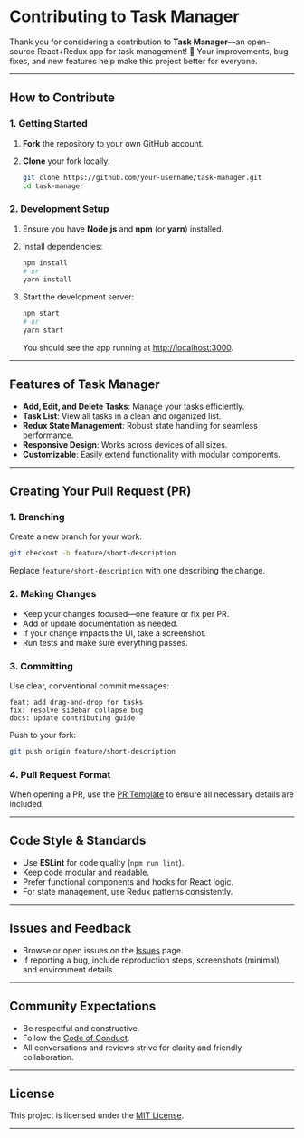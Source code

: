 # Contributing to Task Manager

Thank you for considering a contribution to **Task Manager**—an open-source React+Redux app for task management! 📝 Your improvements, bug fixes, and new features help make this project better for everyone.

---

## How to Contribute

### 1. Getting Started

1. **Fork** the repository to your own GitHub account.
2. **Clone** your fork locally:

    ```bash
    git clone https://github.com/your-username/task-manager.git
    cd task-manager
    ```

### 2. Development Setup

1. Ensure you have **Node.js** and **npm** (or **yarn**) installed.
2. Install dependencies:

    ```bash
    npm install
    # or
    yarn install
    ```

3. Start the development server:

    ```bash
    npm start
    # or
    yarn start
    ```

    You should see the app running at [http://localhost:3000](http://localhost:3000).

---

## Features of Task Manager

- **Add, Edit, and Delete Tasks**: Manage your tasks efficiently.
- **Task List**: View all tasks in a clean and organized list.
- **Redux State Management**: Robust state handling for seamless performance.
- **Responsive Design**: Works across devices of all sizes.
- **Customizable**: Easily extend functionality with modular components.

---

## Creating Your Pull Request (PR)

### 1. Branching

Create a new branch for your work:

```bash
git checkout -b feature/short-description
```

Replace `feature/short-description` with one describing the change.

### 2. Making Changes

- Keep your changes focused—one feature or fix per PR.
- Add or update documentation as needed.
- If your change impacts the UI, take a screenshot.
- Run tests and make sure everything passes.

### 3. Committing

Use clear, conventional commit messages:

```text
feat: add drag-and-drop for tasks
fix: resolve sidebar collapse bug
docs: update contributing guide
```

Push to your fork:

```bash
git push origin feature/short-description
```

### 4. Pull Request Format

When opening a PR, use the [PR Template](./pull_request_template.md) to ensure all necessary details are included.

---

## Code Style & Standards

- Use **ESLint** for code quality (`npm run lint`).
- Keep code modular and readable.
- Prefer functional components and hooks for React logic.
- For state management, use Redux patterns consistently.

---

## Issues and Feedback

- Browse or open issues on the [Issues](https://github.com/DhanushNehru/task-manager/issues) page.
- If reporting a bug, include reproduction steps, screenshots (minimal), and environment details.

---

## Community Expectations

- Be respectful and constructive.
- Follow the [Code of Conduct](./Code%20of%20Conduct.md).
- All conversations and reviews strive for clarity and friendly collaboration.

---

## License

This project is licensed under the [MIT License](./LICENSE).

---

